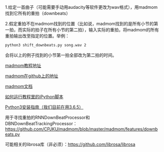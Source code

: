1.给定一首曲子（可能需要手动用audacity等软件更改为wav格式），用madmom找到它所有的重拍（downbeats）

2.假定重拍不在madmom找到的位置（比如说，madmom找到的是所有小节的第一拍，而实际的拍子在所有小节的第二拍），输入实际的重拍，将madmom的所有重拍输出改至指定的位置。举例：
```bash
python3 shift_downbeats.py song.wav 2
```
会将以上的例子找到的小节第一拍全部改为第二拍的时间。

[madmom教程地址](https://github.com/CPJKU/madmom_tutorials)

[madmom在github上的地址](https://github.com/CPJKU/madmom)

[madmom文档](https://madmom.readthedocs.io/en/latest/tutorial.html)

[如何运行教程里的iPython脚本](https://jupyter.readthedocs.io/en/latest/install.html#new-to-python-and-jupyter)

[Python3安装指南（我们目前在用3.6.5）](https://realpython.com/installing-python/)

用于寻找重拍的RNNDownBeatProcessor和DBNDownBeatTrackingProcessor： https://github.com/CPJKU/madmom/blob/master/madmom/features/downbeats.py

可能相关的librosa库（非必须）：https://github.com/librosa/librosa